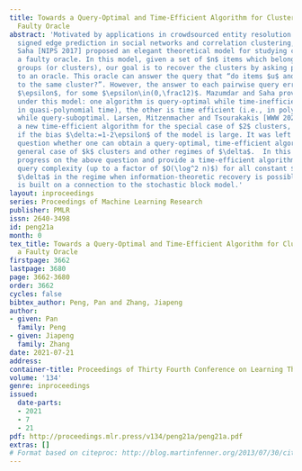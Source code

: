 ```yaml
---
title: Towards a Query-Optimal and Time-Efficient Algorithm for Clustering with a
  Faulty Oracle
abstract: 'Motivated by applications in crowdsourced entity resolution in database,
  signed edge prediction in social networks and correlation clustering, Mazumdar and
  Saha [NIPS 2017] proposed an elegant theoretical model for studying clustering with
  a faulty oracle. In this model, given a set of $n$ items which belong to $k$ unknown
  groups (or clusters), our goal is to recover the clusters by asking pairwise queries
  to an oracle. This oracle can answer the query that “do items $u$ and $v$ belong
  to the same cluster?”. However, the answer to each pairwise query errs with probability
  $\epsilon$, for some $\epsilon\in(0,\frac12)$. Mazumdar and Saha provided two algorithms
  under this model: one algorithm is query-optimal while time-inefficient (i.e., running
  in quasi-polynomial time), the other is time efficient (i.e., in polynomial time)
  while query-suboptimal. Larsen, Mitzenmacher and Tsourakakis [WWW 2020] then gave
  a new time-efficient algorithm for the special case of $2$ clusters, which is query-optimal
  if the bias $\delta:=1-2\epsilon$ of the model is large. It was left as an open
  question whether one can obtain a query-optimal, time-efficient algorithm for the
  general case of $k$ clusters and other regimes of $\delta$.  In this paper, we make
  progress on the above question and provide a time-efficient algorithm with nearly-optimal
  query complexity (up to a factor of $O(\log^2 n)$) for all constant $k$ and any
  $\delta$ in the regime when information-theoretic recovery is possible. Our algorithm
  is built on a connection to the stochastic block model.'
layout: inproceedings
series: Proceedings of Machine Learning Research
publisher: PMLR
issn: 2640-3498
id: peng21a
month: 0
tex_title: Towards a Query-Optimal and Time-Efficient Algorithm for Clustering with
  a Faulty Oracle
firstpage: 3662
lastpage: 3680
page: 3662-3680
order: 3662
cycles: false
bibtex_author: Peng, Pan and Zhang, Jiapeng
author:
- given: Pan
  family: Peng
- given: Jiapeng
  family: Zhang
date: 2021-07-21
address:
container-title: Proceedings of Thirty Fourth Conference on Learning Theory
volume: '134'
genre: inproceedings
issued:
  date-parts:
  - 2021
  - 7
  - 21
pdf: http://proceedings.mlr.press/v134/peng21a/peng21a.pdf
extras: []
# Format based on citeproc: http://blog.martinfenner.org/2013/07/30/citeproc-yaml-for-bibliographies/
---
```

